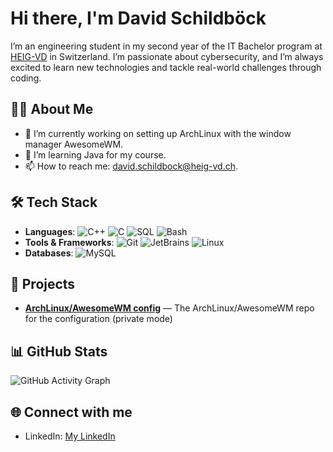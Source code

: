 # Hi there, I'm David Schildböck

I’m an engineering student in my second year of the IT Bachelor program at [HEIG-VD](https://www.heig-vd.ch/) in Switzerland. I’m passionate about cybersecurity, and I’m always excited to learn new technologies and tackle real-world challenges through coding.


## 👨‍💻 About Me

- 🔭 I’m currently working on setting up ArchLinux with the window manager AwesomeWM.
- 🌱 I’m learning Java for my course.
- 📫 How to reach me: [david.schildbock@heig-vd.ch](mailto:david.schildbock@heig-vd.ch).

## 🛠️ Tech Stack

- **Languages**: ![C++](https://img.shields.io/badge/-C++-333333?style=flat&logo=c%2B%2B) ![C](https://img.shields.io/badge/-C-333333?style=flat&logo=c) ![SQL](https://img.shields.io/badge/-SQL-333333?style=flat&logo=postgresql) ![Bash](https://img.shields.io/badge/-Bash-333333?style=flat&logo=gnu-bash)
- **Tools & Frameworks**: ![Git](https://img.shields.io/badge/-Git-333333?style=flat&logo=git) ![JetBrains](https://img.shields.io/badge/-JetBrains-333333?style=flat&logo=jetbrains) ![Linux](https://img.shields.io/badge/-Linux-333333?style=flat&logo=linux) 
- **Databases**: ![MySQL](https://img.shields.io/badge/-MySQL-333333?style=flat&logo=mysql)

## 🚀 Projects

- [**ArchLinux/AwesomeWM config**](https://github.com/shadowkudo/ArchLinux) — The ArchLinux/AwesomeWM repo for the configuration (private mode)

## 📊 GitHub Stats

![GitHub Activity Graph](https://github-readme-activity-graph.cyclic.app/graph?username=shadowkudo&theme=react-dark)
<!--![My GitHub Stats](https://github-readme-stats.vercel.app/api?username=shadowkudo&show_icons=true&theme=radical)-->
## 🌐 Connect with me

- LinkedIn: [My LinkedIn](https://www.linkedin.com/in/david-schildboeck-275ds2000/)
